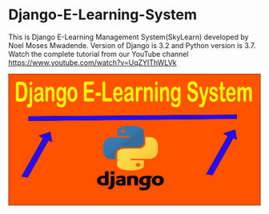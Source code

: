 # Django-E-Learning-System
This is Django E-Learning Management System(SkyLearn) developed by Noel Moses Mwadende. Version of Django is 3.2 and Python version is 3.7. Watch the complete tutorial from
our YouTube channel https://www.youtube.com/watch?v=UqZYIThWLVk



![alt text](https://github.com/MoTechStore/Django-E-Learning-System/blob/master/thumb.png)
